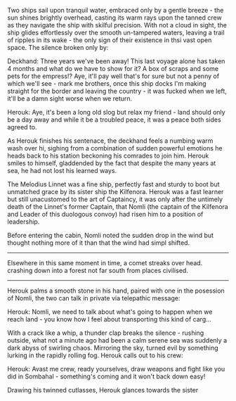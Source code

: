Two ships sail upon tranquil water, embraced only by a gentle breeze - the sun shines brightly overhead, casting its warm rays upon the tanned crew as they navigate the ship with skilful precision. With not a cloud in sight, the ship glides effortlessly over the smooth un-tampered waters, leaving a trail of ripples in its wake - the only sign of their existence in thsi vast open space. The silence broken only by:

Deckhand: 
	Three years we've been away! This last voyage alone has taken 4 months and what do we have to show for it? A box of scraps and some pets for the empress!? Aye, it'll pay well that's for sure but not a penny of which we'll see - mark me brothers, once this ship docks I'm making straight for the border and leaving the country - it was fucked when we left, it'll be a damn sight worse when we return.

Herouk:
	Aye, it's been a long old slog but relax my friend - land should only be a day away and while it be a troubled peace, it was a peace both sides agreed to.

As Herouk finishes his sentenace, the deckhand feels a numbing warm wash over hi, sighing from a combination of sudden powerful emotions he heads back to his station beckoning his comrades to join him. Herouk smiles to himself, gladdended by the fact that despite the many years at sea, he had not lost his learned ways. 

The Melodius Linnet was a fine ship, perfectly fast and sturdy to boot but unmatched  grace by its sister ship the Kilfenora. Herouk was a fast learner but still unacustomed to the art of Captaincy, it was only after the untimely death of the Linnet's former Captain, that Nomli (the captain of the Kilfenora and Leader of this duologous convoy) had risen him to a position of leadership. 

Before entering the cabin, Nomli noted the sudden drop in the wind but thought nothing more of it than that the wind had simpl shifted.

-----

Elsewhere in this same moment in time, a comet streaks over head. crashing down into a forest not far south from places civilised.

----
Herouk palms a smooth stone in his hand, paired with one in the posession of Nomli, the two can talk in private via telepathic message:

Herouk:
	Nomli, we need to talk about what's going to happen when we reach land - you know how I feel about transporting this kind of carg...

With a crack like a whip, a thunder clap breaks the silence - rushing outside, what not a minute ago had been a calm serene sea was suddenly a dark abyss of swirling chaos. Mirroring the sky, turned evil by something lurking in the rapidly rolling fog. Herouk calls out to his crew: 

Herouk:
	Avast me crew, ready yourselves, draw weapons and fight like you did in Sombahal - something's coming and it won't back down easy!

Drawing his twinned cutlasses, Herouk glances towards the sister 

